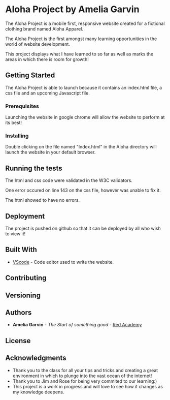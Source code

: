 # Aloha Project by Amelia Garvin
 
The Aloha Project is a mobile first, responsive website created for a fictional clothing brand named Aloha Apparel.

The Aloha Project is the first amongst many learning opportunities in the world of website development.

 This project displays what I have learned to so far as well as marks the areas in which there is room for growth!

## Getting Started

The Aloha Project is able to launch because it contains an index.html file, a css file and an upcoming Javascript file.


### Prerequisites

Launching the website in google chrome will allow the website to perform at its best!


### Installing

Double clicking on the file named "Index.html" in the Aloha directory will launch the website in your default browser.

## Running the tests

The html and css code were validated in the W3C validators. 

One error occured on line 143 on the css file, however was unable to fix it.

The html showed to have no errors.


## Deployment

The project is pushed on github so that it can be deployed by all who wish to view it!

## Built With

* [VScode](vscode.com) - Code editor used to write the website. 


## Contributing


## Versioning

## Authors

* **Amelia Garvin** - *The Start of something good* - [Red Academy](ameliagarvin1@gmail.com)


## License

## Acknowledgments

* Thank you to the class for all your tips and tricks and creating a great environment in which to plunge into the vast ocean of the internet!
* Thank you to Jim and Rose for being very commited to our learning:)
* This project is a work in progress and will love to see how it changes as my knowledge deepens.
